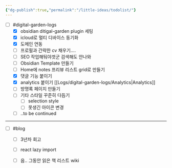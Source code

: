 ```yaml
---
{"dg-publish":true,"permalink":"/little-ideas/todolist/"}
---
```


- [ ] #digital-garden-logs 
	- [x] obsidian ditigal-garden plugin 세팅
	- [x] icloud로 멀티 디바이스 동기화
	- [x] 도메인 연동
	- [ ] 프로필과 간략한 cv 채우기....
	- [ ] SEO 작업해둬야겟군 검색해도 안나와
	- [ ] Obsidian Template 만들기
	- [ ] Home에 notes 프리뷰 리스트 grid로 만들기
	- [x] 댓글 기능 붙이기
	- [x] analytics 붙이기 [[Logs/digital-garden-logs/Analytics\|Analytics]]
	- [ ] 방명록 페이지 만들기
	- [ ] 기타 스타일 꾸준히 다듬기
		- [ ] selection style
		- [ ] 못생긴 아이콘 변경
	- [ ] ..to be continued

---

 - [ ] #blog 
	- [ ] 3년차 회고
	- [ ] react lazy import
	- [ ] 음.. 그동안 읽은 책 리스트 wiki


